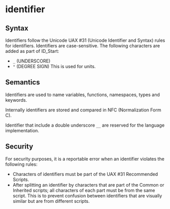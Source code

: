 # identifier

## Syntax
Identifiers follow the Unicode UAX #31 (Unicode Identifier and Syntax)
rules for identifiers. Identifiers are case-sensitive. The following characters are added
as part of ID_Start:
 - `_` (UNDERSCORE)
 - `°` (DEGREE SIGN) This is used for units.


## Semantics
Identifiers are used to name variables, functions, namespaces, types and
keywords.

Internally identifiers are stored and compared in NFC (Normalization Form C).

Identifier that include a double underscore `__` are reserved for the language
implementation.

## Security
For security purposes, it is a reportable error when an identifier violates the
following rules:
 - Characters of identifiers must be part of the UAX #31 Recommended Scripts.
 - After splitting an identifier by characters that are part of the Common or
   Inherited scripts; all characters of each part must be from the same script.
   This is to prevent confusion between identifiers that are visually similar
   but are from different scripts.

